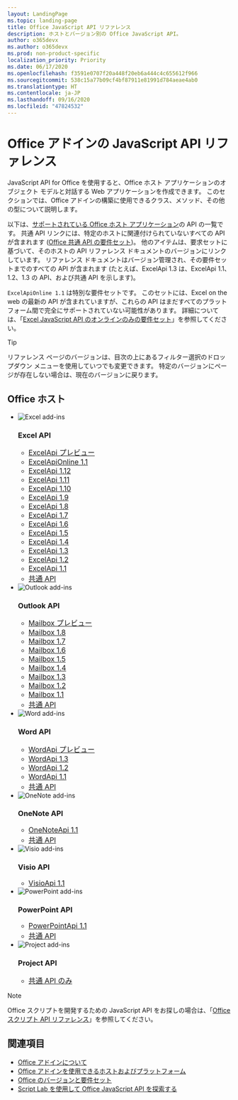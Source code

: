 ```yaml
---
layout: LandingPage
ms.topic: landing-page
title: Office JavaScript API リファレンス
description: ホストとバージョン別の Office JavaScript API。
author: o365devx
ms.author: o365devx
ms.prod: non-product-specific
localization_priority: Priority
ms.date: 06/17/2020
ms.openlocfilehash: f3591e0707f20a448f20eb6a444c4c655612f966
ms.sourcegitcommit: 538c15a77b09cf4bf87911e81991d784aeae4ab0
ms.translationtype: HT
ms.contentlocale: ja-JP
ms.lasthandoff: 09/16/2020
ms.locfileid: "47824532"
---
```

# <a name="office-add-ins-javascript-api-reference"></a>Office アドインの JavaScript API リファレンス

JavaScript API for Office を使用すると、Office ホスト アプリケーションのオブジェクト モデルと対話する Web アプリケーションを作成できます。 このセクションでは、Office アドインの構築に使用できるクラス、メソッド、その他の型について説明します。

以下は、[サポートされている Office ホスト アプリケーション](/office/dev/add-ins/overview/office-add-in-availability)の API の一覧です。 共通 API リンクには、特定のホストに関連付けられていないすべての API が含まれます ([Office 共通 API の要件セット](/office/dev/add-ins/reference/requirement-sets/office-add-in-requirement-sets))。 他のアイテムは、要求セットに基づいて、そのホストの API リファレンス ドキュメントのバージョンにリンクしています。 リファレンス ドキュメントはバージョン管理され、その要件セットまでのすべての API が含まれます (たとえば、ExcelApi 1.3 は、ExcelApi 1.1、1.2、1.3 の API、および共通 API を示します)。

`ExcelApiOnline 1.1` は特別な要件セットです。 このセットには、Excel on the web の最新の API が含まれていますが、これらの API はまだすべてのプラットフォーム間で完全にサポートされていない可能性があります。 詳細については、「[Excel JavaScript API のオンラインのみの要件セット](/office/dev/add-ins/reference/requirement-sets/excel-api-online-requirement-set)」を参照してください。

> [!TIP]
> リファレンス ページのバージョンは、目次の上にあるフィルター選択のドロップダウン メニューを使用していつでも変更できます。 特定のバージョンにページが存在しない場合は、現在のバージョンに戻ります。

<h2>Office ホスト</h2>

<ul class="cardsK panelContent cols cols3">
    <li>
        <a class="card x-hidden-focus">
            <div class="cardImageOuter">
                <div class="cardImage">
                    <img src="/javascript/api/overview/images/logo-excel.svg" alt="Excel add-ins" />
                </div>
            </div>
            <div class="cardText">
                <h3>Excel API</h3>
                <ul>
                    <li><a style="font-size: 1rem;" href="/javascript/api/excel?view=excel-js-preview">ExcelApi プレビュー</a></li>
                    <li><a style="font-size: 1rem;" href="/javascript/api/excel?view=excel-js-online">ExcelApiOnline 1.1</a></li>
                    <li><a style="font-size: 1rem;" href="/javascript/api/excel?view=excel-js-1.12">ExcelApi 1.12</a></li>
                    <li><a style="font-size: 1rem;" href="/javascript/api/excel?view=excel-js-1.11">ExcelApi 1.11</a></li>
                    <li><a style="font-size: 1rem;" href="/javascript/api/excel?view=excel-js-1.10">ExcelApi 1.10</a></li>
                    <li><a style="font-size: 1rem;" href="/javascript/api/excel?view=excel-js-1.9">ExcelApi 1.9</a></li>
                    <li><a style="font-size: 1rem;" href="/javascript/api/excel?view=excel-js-1.8">ExcelApi 1.8</a></li>
                    <li><a style="font-size: 1rem;" href="/javascript/api/excel?view=excel-js-1.7">ExcelApi 1.7</a></li>
                    <li><a style="font-size: 1rem;" href="/javascript/api/excel?view=excel-js-1.6">ExcelApi 1.6</a></li>
                    <li><a style="font-size: 1rem;" href="/javascript/api/excel?view=excel-js-1.5">ExcelApi 1.5</a></li>
                    <li><a style="font-size: 1rem;" href="/javascript/api/excel?view=excel-js-1.4">ExcelApi 1.4</a></li>
                    <li><a style="font-size: 1rem;" href="/javascript/api/excel?view=excel-js-1.3">ExcelApi 1.3</a></li>
                    <li><a style="font-size: 1rem;" href="/javascript/api/excel?view=excel-js-1.2">ExcelApi 1.2</a></li>
                    <li><a style="font-size: 1rem;" href="/javascript/api/excel?view=excel-js-1.1">ExcelApi 1.1</a></li>
                    <li><a style="font-size: 1rem;" href="/javascript/api/office?view=excel-js-preview">共通 API</a></li>
                </ul>
            </div>
        </a>
    </li>
    <li>
        <a class="card x-hidden-focus">
            <div class="cardImageOuter">
                <div class="cardImage">
                    <img src="/javascript/api/overview/images/logo-outlook.svg" alt="Outlook add-ins" />
                </div>
            </div>
            <div class="cardText">
                <h3>Outlook API</h3>
                <ul>
                    <li><a style="font-size: 1rem;" href="/javascript/api/outlook?view=outlook-js-preview">Mailbox プレビュー</a></li>
                    <li><a style="font-size: 1rem;" href="/javascript/api/outlook?view=outlook-js-1.8">Mailbox 1.8</a></li>
                    <li><a style="font-size: 1rem;" href="/javascript/api/outlook?view=outlook-js-1.7">Mailbox 1.7</a></li>
                    <li><a style="font-size: 1rem;" href="/javascript/api/outlook?view=outlook-js-1.6">Mailbox 1.6</a></li>
                    <li><a style="font-size: 1rem;" href="/javascript/api/outlook?view=outlook-js-1.5">Mailbox 1.5</a></li>
                    <li><a style="font-size: 1rem;" href="/javascript/api/outlook?view=outlook-js-1.4">Mailbox 1.4</a></li>
                    <li><a style="font-size: 1rem;" href="/javascript/api/outlook?view=outlook-js-1.3">Mailbox 1.3</a></li>
                    <li><a style="font-size: 1rem;" href="/javascript/api/outlook?view=outlook-js-1.2">Mailbox 1.2</a></li>
                    <li><a style="font-size: 1rem;" href="/javascript/api/outlook?view=outlook-js-1.1">Mailbox 1.1</a></li>
                    <li><a style="font-size: 1rem;" href="/javascript/api/office?view=outlook-js-preview">共通 API</a></li>
                </ul>
            </div>
        </a>
    </li>
    <li>
        <a class="card x-hidden-focus">
            <div class="cardImageOuter">
                <div class="cardImage">
                    <img src="/javascript/api/overview/images/logo-word.svg" alt="Word add-ins" />
                </div>
            </div>
            <div class="cardText">
                <h3>Word API</h3>
                <ul>
                    <li><a style="font-size: 1rem;" href="/javascript/api/word?view=word-js-preview">WordApi プレビュー</a></li>
                    <li><a style="font-size: 1rem;" href="/javascript/api/word?view=word-js-1.3">WordApi 1.3</a></li>
                    <li><a style="font-size: 1rem;" href="/javascript/api/word?view=word-js-1.2">WordApi 1.2</a></li>
                    <li><a style="font-size: 1rem;" href="/javascript/api/word?view=word-js-1.1">WordApi 1.1</a></li>
                    <li><a style="font-size: 1rem;" href="/javascript/api/office?view=word-js-preview">共通 API</a></li>
                </ul>
            </div>
        </a>
    </li>
    <li>
        <a class="card x-hidden-focus">
            <div class="cardImageOuter">
                <div class="cardImage">
                    <img src="/javascript/api/overview/images/logo-onenote.svg" alt="OneNote add-ins" />
                </div>
            </div>
            <div class="cardText">
                <h3>OneNote API</h3>
                <ul>
                    <li><a style="font-size: 1rem;" href="/javascript/api/onenote?view=onenote-js-1.1">OneNoteApi 1.1</a></li>
                    <li><a style="font-size: 1rem;" href="/javascript/api/office?view=onenote-js-1.1">共通 API</a></li>
                </ul>
            </div>
        </a>
    </li>
    <li>
        <a class="card x-hidden-focus">
            <div class="cardImageOuter">
                <div class="cardImage">
                    <img src="/javascript/api/overview/images/logo-visio.svg" alt="Visio add-ins" />
                </div>
            </div>
            <div class="cardText">
                <h3>Visio API</h3>
                <ul>
                    <li><a style="font-size: 1rem;" href="/javascript/api/visio?view=visio-js-1.1">VisioApi 1.1</a></li>
                </ul>
            </div>
        </a>
    </li>
    <li>
        <a class="card x-hidden-focus">
            <div class="cardImageOuter">
                <div class="cardImage">
                    <img src="/javascript/api/overview/images/logo-powerpoint.svg" alt="PowerPoint add-ins" />
                </div>
            </div>
            <div class="cardText">
                <h3>PowerPoint API</h3>
                <ul>
                    <li><a style="font-size: 1rem;" href="/javascript/api/powerpoint?view=powerpoint-js-1.1">PowerPointApi 1.1</a></li>
                    <li><a style="font-size: 1rem;" href="/javascript/api/office?view=powerpoint-js-1.1">共通 API</a></li>
                </ul>
            </div>
        </a>
    </li>
    <li>
        <a class="card x-hidden-focus">
            <div class="cardImageOuter">
                <div class="cardImage">
                    <img src="/javascript/api/overview/images/logo-project.svg" alt="Project add-ins" />
                </div>
            </div>
            <div class="cardText">
                <h3>Project API</h3>
                <ul>
                    <li><a style="font-size: 1rem;" href="/javascript/api/office?view=common-js">共通 API のみ</a></li>
                </ul>
            </div>
        </a>
    </li>
</ul>

> [!NOTE]
> Office スクリプトを開発するための JavaScript API をお探しの場合は、「[Office スクリプト API リファレンス](/javascript/api/office-scripts/overview)」を参照してください。

## <a name="see-also"></a>関連項目

- [Office アドインについて](/office/dev/add-ins/overview)
- [Office アドインを使用できるホストおよびプラットフォーム](/office/dev/add-ins/overview/office-add-in-availability)
- [Office のバージョンと要件セット](/office/dev/add-ins/develop/office-versions-and-requirement-sets)
- [Script Lab を使用して Office JavaScript API を探索する](/office/dev/add-ins/overview/explore-with-script-lab)
